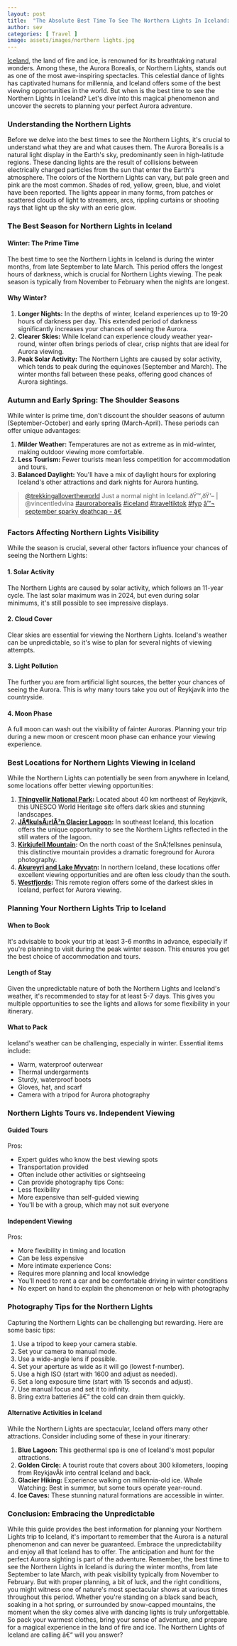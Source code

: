 ```yaml
---
layout: post
title:  "The Absolute Best Time To See The Northern Lights In Iceland: A Complete Guide"
author: sev
categories: [ Travel ]
image: assets/images/northern lights.jpg
---
```

[Iceland][iceland1], the land of fire and ice, is renowned for its breathtaking natural wonders. Among these, the Aurora Borealis, or Northern Lights, stands out as one of the most awe-inspiring spectacles. This celestial dance of lights has captivated humans for millennia, and Iceland offers some of the best viewing opportunities in the world. But when is the best time to see the Northern Lights in Iceland? Let's dive into this magical phenomenon and uncover the secrets to planning your perfect Aurora adventure.
### Understanding the Northern Lights
Before we delve into the best times to see the Northern Lights, it's crucial to understand what they are and what causes them. The Aurora Borealis is a natural light display in the Earth's sky, predominantly seen in high-latitude regions. These dancing lights are the result of collisions between electrically charged particles from the sun that enter the Earth's atmosphere.
The colors of the Northern Lights can vary, but pale green and pink are the most common. Shades of red, yellow, green, blue, and violet have been reported. The lights appear in many forms, from patches or scattered clouds of light to streamers, arcs, rippling curtains or shooting rays that light up the sky with an eerie glow.
### The Best Season for Northern Lights in Iceland
#### Winter: The Prime Time
The best time to see the Northern Lights in Iceland is during the winter months, from late September to late March. This period offers the longest hours of darkness, which is crucial for Northern Lights viewing. The peak season is typically from November to February when the nights are longest.
#### Why Winter?

1. **Longer Nights:** In the depths of winter, Iceland experiences up to 19-20 hours of darkness per day. This extended period of darkness significantly increases your chances of seeing the Aurora.
2. **Clearer Skies:** While Iceland can experience cloudy weather year-round, winter often brings periods of clear, crisp nights that are ideal for Aurora viewing.
3. **Peak Solar Activity:** The Northern Lights are caused by solar activity, which tends to peak during the equinoxes (September and March). The winter months fall between these peaks, offering good chances of Aurora sightings.

### Autumn and Early Spring: The Shoulder Seasons
While winter is prime time, don't discount the shoulder seasons of autumn (September-October) and early spring (March-April). These periods can offer unique advantages:

1. **Milder Weather:** Temperatures are not as extreme as in mid-winter, making outdoor viewing more comfortable.
2. **Less Tourism:** Fewer tourists mean less competition for accommodation and tours.
3. **Balanced Daylight:** You'll have a mix of daylight hours for exploring Iceland's other attractions and dark nights for Aurora hunting.

<blockquote class="tiktok-embed" cite="https://www.tiktok.com/@trekkingallovertheworld/video/7209189182604954886" data-video-id="7209189182604954886" style="max-width: 605px;min-width: 325px;" > <section> <a target="_blank" title="@trekkingallovertheworld" href="https://www.tiktok.com/@trekkingallovertheworld?refer=embed">@trekkingallovertheworld</a> Just a normal night in Iceland.ðŸ™‚ðŸ’– | @vincentledvina <a title="auroraborealis" target="_blank" href="https://www.tiktok.com/tag/auroraborealis?refer=embed">#auroraborealis</a> <a title="iceland" target="_blank" href="https://www.tiktok.com/tag/iceland?refer=embed">#iceland</a> <a title="traveltiktok" target="_blank" href="https://www.tiktok.com/tag/traveltiktok?refer=embed">#traveltiktok</a> <a title="fyp" target="_blank" href="https://www.tiktok.com/tag/fyp?refer=embed">#fyp</a> <a target="_blank" title="â™¬ september sparky deathcap - â€" href="https://www.tiktok.com/music/september-sparky-deathcap-7181454336311282437?refer=embed">â™¬ september sparky deathcap - â€</a> </section> </blockquote> <script async src="https://www.tiktok.com/embed.js"></script>

### Factors Affecting Northern Lights Visibility
While the season is crucial, several other factors influence your chances of seeing the Northern Lights:
#### 1. Solar Activity
The Northern Lights are caused by solar activity, which follows an 11-year cycle. The last solar maximum was in 2024, but even during solar minimums, it's still possible to see impressive displays.
#### 2. Cloud Cover
Clear skies are essential for viewing the Northern Lights. Iceland's weather can be unpredictable, so it's wise to plan for several nights of viewing attempts.
#### 3. Light Pollution
The further you are from artificial light sources, the better your chances of seeing the Aurora. This is why many tours take you out of Reykjavik into the countryside.
#### 4. Moon Phase
A full moon can wash out the visibility of fainter Auroras. Planning your trip during a new moon or crescent moon phase can enhance your viewing experience.

### Best Locations for Northern Lights Viewing in Iceland
While the Northern Lights can potentially be seen from anywhere in Iceland, some locations offer better viewing opportunities:

1. **[Thingvellir National Park][Thingvellir]:** Located about 40 km northeast of Reykjavik, this UNESCO World Heritage site offers dark skies and stunning landscapes.
2. **[JÃ¶kulsÃ¡rlÃ³n Glacier Lagoon][jokul]:** In southeast Iceland, this location offers the unique opportunity to see the Northern Lights reflected in the still waters of the lagoon.
3. **[Kirkjufell Mountain][kurkjufell]:** On the north coast of the SnÃ¦fellsnes peninsula, this distinctive mountain provides a dramatic foreground for Aurora photography.
4. **[Akureyri and Lake Myvatn][akurey]:** In northern Iceland, these locations offer excellent viewing opportunities and are often less cloudy than the south.
5. **[Westfjords][westfjords]:** This remote region offers some of the darkest skies in Iceland, perfect for Aurora viewing.

### Planning Your Northern Lights Trip to Iceland
#### When to Book
It's advisable to book your trip at least 3-6 months in advance, especially if you're planning to visit during the peak winter season. This ensures you get the best choice of accommodation and tours.
#### Length of Stay
Given the unpredictable nature of both the Northern Lights and Iceland's weather, it's recommended to stay for at least 5-7 days. This gives you multiple opportunities to see the lights and allows for some flexibility in your itinerary.
#### What to Pack
Iceland's weather can be challenging, especially in winter. Essential items include:

* Warm, waterproof outerwear
* Thermal undergarments
* Sturdy, waterproof boots
* Gloves, hat, and scarf
* Camera with a tripod for Aurora photography

### Northern Lights Tours vs. Independent Viewing
#### Guided Tours
Pros:
* Expert guides who know the best viewing spots
* Transportation provided
* Often include other activities or sightseeing
* Can provide photography tips
Cons:
* Less flexibility
* More expensive than self-guided viewing
* You'll be with a group, which may not suit everyone

#### Independent Viewing
Pros:
* More flexibility in timing and location
* Can be less expensive
* More intimate experience
Cons:
* Requires more planning and local knowledge
* You'll need to rent a car and be comfortable driving in winter conditions
* No expert on hand to explain the phenomenon or help with photography

### Photography Tips for the Northern Lights
Capturing the Northern Lights can be challenging but rewarding. Here are some basic tips:

1. Use a tripod to keep your camera stable.
2. Set your camera to manual mode.
3. Use a wide-angle lens if possible.
4. Set your aperture as wide as it will go (lowest f-number).
5. Use a high ISO (start with 1600 and adjust as needed).
6. Set a long exposure time (start with 15 seconds and adjust).
7. Use manual focus and set it to infinity.
8. Bring extra batteries â€“ the cold can drain them quickly.

#### Alternative Activities in Iceland
While the Northern Lights are spectacular, Iceland offers many other attractions. Consider including some of these in your itinerary:

1. **Blue Lagoon:** This geothermal spa is one of Iceland's most popular attractions.
2. **Golden Circle:** A tourist route that covers about 300 kilometers, looping from ReykjavÃ­k into central Iceland and back.
3. **Glacier Hiking:** Experience walking on millennia-old ice.
Whale Watching: Best in summer, but some tours operate year-round.
4. **Ice Caves:** These stunning natural formations are accessible in winter.

### Conclusion: Embracing the Unpredictable
While this guide provides the best information for planning your Northern Lights trip to Iceland, it's important to remember that the Aurora is a natural phenomenon and can never be guaranteed. Embrace the unpredictability and enjoy all that Iceland has to offer. The anticipation and hunt for the perfect Aurora sighting is part of the adventure.
Remember, the best time to see the Northern Lights in Iceland is during the winter months, from late September to late March, with peak visibility typically from November to February. But with proper planning, a bit of luck, and the right conditions, you might witness one of nature's most spectacular shows at various times throughout this period.
Whether you're standing on a black sand beach, soaking in a hot spring, or surrounded by snow-capped mountains, the moment when the sky comes alive with dancing lights is truly unforgettable. So pack your warmest clothes, bring your sense of adventure, and prepare for a magical experience in the land of fire and ice. The Northern Lights of Iceland are calling â€“ will you answer?

[iceland1]: https://www.visiticeland.com
[Thingvellir]: https://www.thingvellir.is
[jokul]: https://icelagoon.is
[kurkjufell]: https://www.zigzagonearth.com/
[akurey]: https://www.akureyriguide.is/lake-myvatn/
[westfjords]:https://www.westfjords.is
